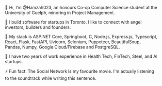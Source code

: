 👋 Hi, I’m @Hamzah023, an honours Co-op Computer Science student at the University of Guelph, minoring in Project Management.

👀 I build software for startups in Toronto. I like to connect with angel investors, builders and founders.
  
🌱 My stack is ASP.NET Core, Springboot, C, Node.js, Express.js, Typescript, React, Flask, FastAPI, Uvicorn, Selenium, Puppeteer, BeautifulSoup, Pandas, Numpy, Google Cloud/Firebase and PostgreSQL.

💞️ I have two years of work experience in Health Tech, FinTech, Steel, and AI startups.

⚡ Fun fact: The Social Network is my favourite movie. I'm actually listening to the soundtrack while writing this sentence.

<!---
Hamzah023/Hamzah023 is a ✨ special ✨ repository because its `README.md` (this file) appears on your GitHub profile.
You can click the Preview link to take a look at your changes.
--->
